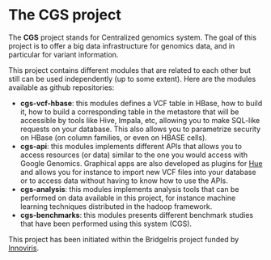 # The **CGS** project
The **CGS** project stands for Centralized genomics system. The goal of this project is to offer a big data infrastructure for genomics data, and in particular for variant information.

This project contains different modules that are related to each other but still can be used independently (up to some extent). Here are the modules available as github repositories:

- **cgs-vcf-hbase**: this modules defines a VCF table in HBase, how to build it, how to build a corresponding table in the metastore that will be accessible by tools like Hive, Impala, etc, allowing you to make SQL-like requests on your database. This also allows you to parametrize security on HBase (on column families, or even on HBASE cells).   
- **cgs-api**: this modules implements different APIs that allows you to access resources (or data) similar to the one you would access with Google Genomics. Graphical apps are also developed as plugins for [Hue](http://gethue.com/) and allows you for instance to import new VCF files into your database or to access data without having to know how to use the APIs.   
- **cgs-analysis**: this modules implements analysis tools that can be performed on data available in this project, for instance machine learning techniques distributed in the hadoop framework.  
- **cgs-benchmarks**: this modules presents different benchmark studies that have been performed using this system (CGS).

This project has been initiated within the BridgeIris project funded by [Innoviris](http://www.innoviris.be). 
